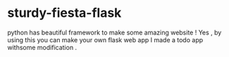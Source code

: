 # sturdy-fiesta-flask
python has beautiful framework to make some amazing website !
Yes , by using this you can make your own flask web app 
I made a todo app withsome modification .
